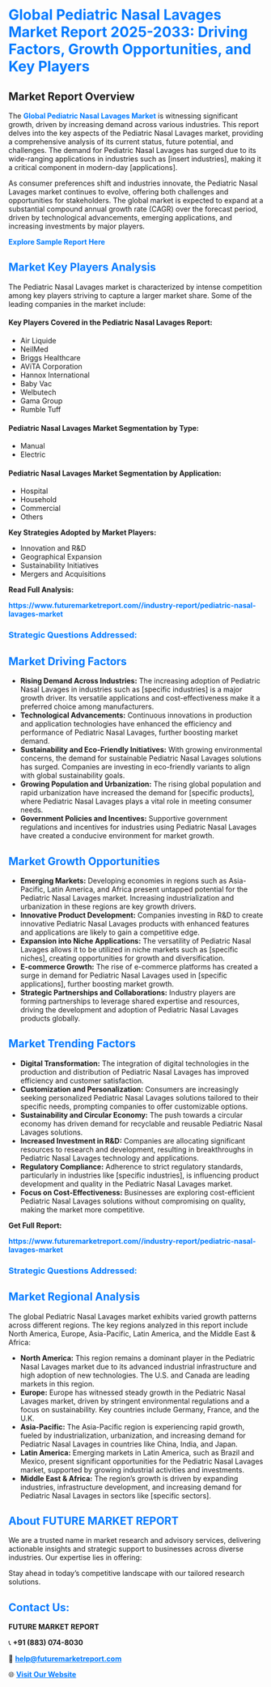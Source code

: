 <h1 style="color: #007BFF;">Global Pediatric Nasal Lavages Market Report 2025-2033: Driving Factors, Growth Opportunities, and Key Players</h1>

<section id="overview">
<h2>Market Report Overview</h2>
<p>The <a href="https://www.futuremarketreport.com//industry-report/pediatric-nasal-lavages-market" style="color: #007BFF; text-decoration: none;"><strong>Global Pediatric Nasal Lavages Market</strong></a> is witnessing significant growth, driven by increasing demand across various industries. This report delves into the key aspects of the Pediatric Nasal Lavages market, providing a comprehensive analysis of its current status, future potential, and challenges. The demand for Pediatric Nasal Lavages has surged due to its wide-ranging applications in industries such as [insert industries], making it a critical component in modern-day [applications].</p>
<p>As consumer preferences shift and industries innovate, the Pediatric Nasal Lavages market continues to evolve, offering both challenges and opportunities for stakeholders. The global market is expected to expand at a substantial compound annual growth rate (CAGR) over the forecast period, driven by technological advancements, emerging applications, and increasing investments by major players.</p>
</section>

<section id="overview">
<p><a href="https://www.futuremarketreport.com//request-sample/reportId=64491" style="color: #007BFF; text-decoration: none;"><strong>Explore Sample Report Here</strong></a></p>
</section>

<section id="key-players">
<h2 style="color: #007BFF;">Market Key Players Analysis</h2>
<p>The Pediatric Nasal Lavages market is characterized by intense competition among key players striving to capture a larger market share. Some of the leading companies in the market include:</p>
<h4>Key Players Covered in the Pediatric Nasal Lavages Report:</h4>
<ul><li>Air Liquide</li><li>NeilMed</li><li>Briggs Healthcare</li><li>AViTA Corporation</li><li>Hannox International</li><li>Baby Vac</li><li>Welbutech</li><li>Gama Group</li><li>Rumble Tuff</li></ul>
<h4>Pediatric Nasal Lavages Market Segmentation by Type:</h4>
<ul><li>Manual</li><li>Electric</li></ul>

<h4>Pediatric Nasal Lavages Market Segmentation by Application:</h4>
<ul><li>Hospital</li><li>Household</li><li>Commercial</li><li>Others</li></ul>
<p><strong>Key Strategies Adopted by Market Players:</strong></p>
<ul>
<li>Innovation and R&D</li>
<li>Geographical Expansion</li>
<li>Sustainability Initiatives</li>
<li>Mergers and Acquisitions</li>
</ul>
</section>

<section>
<p><strong>Read Full Analysis: </strong></p><a href="https://www.futuremarketreport.com//industry-report/pediatric-nasal-lavages-market" style="color: #007BFF; text-decoration: none;"><strong>https://www.futuremarketreport.com//industry-report/pediatric-nasal-lavages-market</strong></a>
<h3 style="color: #007BFF;">Strategic Questions Addressed:</h3>
</section>

<section id="driving-factors">
<h2 style="color: #007BFF;">Market Driving Factors</h2>
<ul>
<li><strong>Rising Demand Across Industries:</strong> The increasing adoption of Pediatric Nasal Lavages in industries such as [specific industries] is a major growth driver. Its versatile applications and cost-effectiveness make it a preferred choice among manufacturers.</li>
<li><strong>Technological Advancements:</strong> Continuous innovations in production and application technologies have enhanced the efficiency and performance of Pediatric Nasal Lavages, further boosting market demand.</li>
<li><strong>Sustainability and Eco-Friendly Initiatives:</strong> With growing environmental concerns, the demand for sustainable Pediatric Nasal Lavages solutions has surged. Companies are investing in eco-friendly variants to align with global sustainability goals.</li>
<li><strong>Growing Population and Urbanization:</strong> The rising global population and rapid urbanization have increased the demand for [specific products], where Pediatric Nasal Lavages plays a vital role in meeting consumer needs.</li>
<li><strong>Government Policies and Incentives:</strong> Supportive government regulations and incentives for industries using Pediatric Nasal Lavages have created a conducive environment for market growth.</li>
</ul>
</section>

<section id="growth-opportunities">
<h2 style="color: #007BFF;">Market Growth Opportunities</h2>
<ul>
<li><strong>Emerging Markets:</strong> Developing economies in regions such as Asia-Pacific, Latin America, and Africa present untapped potential for the Pediatric Nasal Lavages market. Increasing industrialization and urbanization in these regions are key growth drivers.</li>
<li><strong>Innovative Product Development:</strong> Companies investing in R&D to create innovative Pediatric Nasal Lavages products with enhanced features and applications are likely to gain a competitive edge.</li>
<li><strong>Expansion into Niche Applications:</strong> The versatility of Pediatric Nasal Lavages allows it to be utilized in niche markets such as [specific niches], creating opportunities for growth and diversification.</li>
<li><strong>E-commerce Growth:</strong> The rise of e-commerce platforms has created a surge in demand for Pediatric Nasal Lavages used in [specific applications], further boosting market growth.</li>
<li><strong>Strategic Partnerships and Collaborations:</strong> Industry players are forming partnerships to leverage shared expertise and resources, driving the development and adoption of Pediatric Nasal Lavages products globally.</li>
</ul>
</section>

<section id="trending-factors">
<h2 style="color: #007BFF;">Market Trending Factors</h2>
<ul>
<li><strong>Digital Transformation:</strong> The integration of digital technologies in the production and distribution of Pediatric Nasal Lavages has improved efficiency and customer satisfaction.</li>
<li><strong>Customization and Personalization:</strong> Consumers are increasingly seeking personalized Pediatric Nasal Lavages solutions tailored to their specific needs, prompting companies to offer customizable options.</li>
<li><strong>Sustainability and Circular Economy:</strong> The push towards a circular economy has driven demand for recyclable and reusable Pediatric Nasal Lavages solutions.</li>
<li><strong>Increased Investment in R&D:</strong> Companies are allocating significant resources to research and development, resulting in breakthroughs in Pediatric Nasal Lavages technology and applications.</li>
<li><strong>Regulatory Compliance:</strong> Adherence to strict regulatory standards, particularly in industries like [specific industries], is influencing product development and quality in the Pediatric Nasal Lavages market.</li>
<li><strong>Focus on Cost-Effectiveness:</strong> Businesses are exploring cost-efficient Pediatric Nasal Lavages solutions without compromising on quality, making the market more competitive.</li>
</ul>
</section>

<section>
<p><strong>Get Full Report: </strong></p><a href="https://www.futuremarketreport.com//industry-report/pediatric-nasal-lavages-market" style="color: #007BFF; text-decoration: none;"><strong>https://www.futuremarketreport.com//industry-report/pediatric-nasal-lavages-market</strong></a>
<h3 style="color: #007BFF;">Strategic Questions Addressed:</h3>
</section>


<section id="regional-analysis">
<h2 style="color: #007BFF;">Market Regional Analysis</h2>
<p>The global Pediatric Nasal Lavages market exhibits varied growth patterns across different regions. The key regions analyzed in this report include North America, Europe, Asia-Pacific, Latin America, and the Middle East & Africa:</p>
<ul>
<li><strong>North America:</strong> This region remains a dominant player in the Pediatric Nasal Lavages market due to its advanced industrial infrastructure and high adoption of new technologies. The U.S. and Canada are leading markets in this region.</li>
<li><strong>Europe:</strong> Europe has witnessed steady growth in the Pediatric Nasal Lavages market, driven by stringent environmental regulations and a focus on sustainability. Key countries include Germany, France, and the U.K.</li>
<li><strong>Asia-Pacific:</strong> The Asia-Pacific region is experiencing rapid growth, fueled by industrialization, urbanization, and increasing demand for Pediatric Nasal Lavages in countries like China, India, and Japan.</li>
<li><strong>Latin America:</strong> Emerging markets in Latin America, such as Brazil and Mexico, present significant opportunities for the Pediatric Nasal Lavages market, supported by growing industrial activities and investments.</li>
<li><strong>Middle East & Africa:</strong> The region’s growth is driven by expanding industries, infrastructure development, and increasing demand for Pediatric Nasal Lavages in sectors like [specific sectors].</li>
</ul>
</section>

<footer>
<h2 style="color: #007BFF;">About FUTURE MARKET REPORT</h2>
<p>We are a trusted name in market research and advisory services, delivering actionable insights and strategic support to businesses across diverse industries. Our expertise lies in offering:</p>

<p>Stay ahead in today’s competitive landscape with our tailored research solutions.</p>

<h2 style="color: #007BFF;">Contact Us:</h2>
<p><strong>FUTURE MARKET REPORT</strong></p>
<p>📞 <strong>+91 (883) 074-8030</strong></p>
<p>📧 <strong><a href="mailto:help@futuremarketreport.com" style="color: #007BFF;">help@futuremarketreport.com</a></strong></p>
<p>🌐 <strong><a href="https://www.futuremarketreport.com/" style="color: #007BFF;">Visit Our Website</a></strong></p>
</footer>